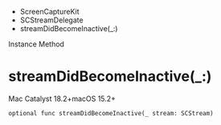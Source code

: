 

- ScreenCaptureKit
- SCStreamDelegate
-  streamDidBecomeInactive(\_:) 

Instance Method

# streamDidBecomeInactive(\_:)

Mac Catalyst 18.2+macOS 15.2+

``` source
optional func streamDidBecomeInactive(_ stream: SCStream)
```

